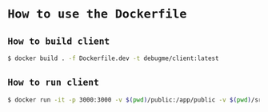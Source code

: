 # `How to use the Dockerfile`

## `How to build client`

```sh
$ docker build . -f Dockerfile.dev -t debugme/client:latest
```

## `How to run client`

```sh
$ docker run -it -p 3000:3000 -v $(pwd)/public:/app/public -v $(pwd)/src:/app/src debugme/client
```
